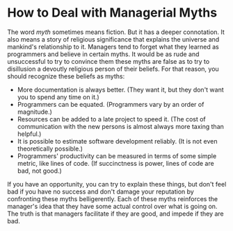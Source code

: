 # How to Deal with Managerial Myths

The word *myth* sometimes means fiction. But it has a deeper connotation. It also means a story of religious significance that explains the universe and mankind's relationship to it. Managers tend to forget what they learned as programmers and believe in certain myths. It would be as rude and unsuccessful to try to convince them these myths are false as to try to disillusion a devoutly religious person of their beliefs. For that reason, you should recognize these beliefs as myths:

- More documentation is always better. (They want it, but they don't want you to spend any time on it.)
- Programmers can be equated. (Programmers vary by an order of magnitude.)
- Resources can be added to a late project to speed it. (The cost of communication with the new persons is almost always more taxing than helpful.)
- It is possible to estimate software development reliably. (It is not even theoretically possible.)
- Programmers' productivity can be measured in terms of some simple metric, like lines of code. (If succinctness is power, lines of code are bad, not good.)

If you have an opportunity, you can try to explain these things, but don't feel bad if you have no success and don't damage your reputation by confronting these myths belligerently. Each of these myths reinforces the manager's idea that they have some actual control over what is going on. The truth is that managers facilitate if they are good, and impede if they are bad.
